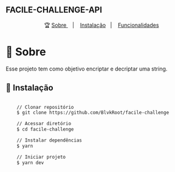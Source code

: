 ## FACILE-CHALLENGE-API

<p align="center">🏆
  <a href="#-about"> Sobre </a>&nbsp;&nbsp;&nbsp;|&nbsp;&nbsp;&nbsp;
    <a href="#-download-project">Instalação</a>&nbsp;&nbsp;&nbsp;|&nbsp;&nbsp;&nbsp;
    <a href="#️-functionalities">Funcionalidades</a>
</p>

# 📖 Sobre

Esse projeto tem como objetivo encriptar e decriptar uma string.

## 🏃 Instalação

```bash

    // Clonar repositório
    $ git clone https://github.com/BlvkRoot/facile-challenge

    // Acessar diretório
    $ cd facile-challenge

    // Instalar dependências
    $ yarn

    // Iniciar projeto
    $ yarn dev
```
